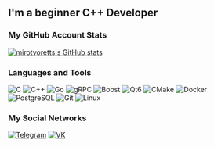 ## I'm a beginner С++ Developer

### My GitHub Account Stats

[![mirotvoretts's GitHub stats](https://github-readme-stats.vercel.app/api?username=mirotvoretts&theme=dark&show_icons=true&icon_color=FFFFFF)](https://github.com/anuraghazra/github-readme-stats)

### Languages and Tools

![C](https://img.shields.io/badge/C-black?style=for-the-badge&logo=c&logoColor=white)
![C++](https://img.shields.io/badge/C++-black?style=for-the-badge&logo=c%2B%2B)
![Go](https://img.shields.io/badge/Go-000000?style=for-the-badge&logo=go&logoColor=white)
![gRPC](https://img.shields.io/badge/gRPC-000000?style=for-the-badge&logo=google&logoColor=white)
![Boost](https://img.shields.io/badge/Boost-000000?style=for-the-badge&logo=boost&logoColor=white)
![Qt6](https://img.shields.io/badge/Qt6-black?style=for-the-badge&logo=qt&logoColor=white)
![CMake](https://img.shields.io/badge/CMake-black?style=for-the-badge&logo=cmake&logoColor=white)
![Docker](https://img.shields.io/badge/Docker-black?style=for-the-badge&logo=docker&logoColor=white)
![PostgreSQL](https://img.shields.io/badge/PostgreSQL-black?style=for-the-badge&logo=postgresql&logoColor=white)
![Git](https://img.shields.io/badge/Git-black?style=for-the-badge&logo=git&logoColor=white)
![Linux](https://img.shields.io/badge/Linux-black?style=for-the-badge&logo=linux&logoColor=white)

### My Social Networks

[![Telegram](https://img.shields.io/badge/Telegram-black?style=for-the-badge&logo=telegram&logoColor=white)](https://t.me/illidvn)
[![VK](https://img.shields.io/badge/VK-black?style=for-the-badge&logo=vk&logoColor=white)](https://vk.com/id261942694)
